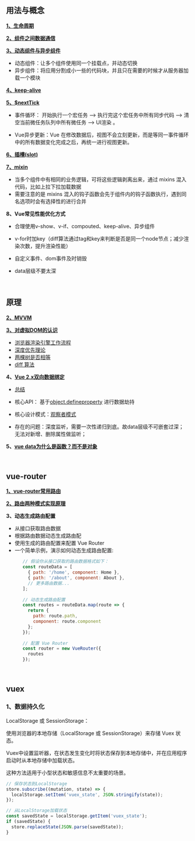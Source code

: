 ## 用法与概念
**[1、生命周期](https://juejin.cn/post/6844904113914773518)**

**[2、组件之间数据通信](https://www.cnblogs.com/Tiboo/p/12593666.html)**

**[3、动态组件与异步组件](https://cn.vuejs.org/v2/guide/components-dynamic-async.html)**

* 动态组件：让多个组件使用同一个挂载点，并动态切换
* 异步组件：将应用分割成小一些的代码块，并且只在需要的时候才从服务器加载一个模块

**[4、keep-alive](https://segmentfault.com/a/1190000023832423)**

**[5、$nextTick](https://segmentfault.com/a/1190000012861862)**

* 事件循环： 开始执行一个宏任务 –> 执行完这个宏任务中所有同步代码 —> 清空当前微任务队列中所有微任务 —> UI渲染 。

* Vue异步更新：Vue 在修改数据后，视图不会立刻更新，而是等同一事件循环中的所有数据变化完成之后，再统一进行视图更新。


**[6、插槽(slot)](https://segmentfault.com/a/1190000018441566)**

**[7、mixin](https://segmentfault.com/a/1190000015698391)**

* 当多个组件中有相同的业务逻辑，可将这些逻辑剥离出来，通过 mixins 混入代码，比如上拉下拉加载数据
* 需要注意的是 mixins 混入的钩子函数会先于组件内的钩子函数执行，遇到同名选项时会有选择性的进行合并


**8、Vue常见性能优化方式**

   * 合理使用v-show、v-if、compouted、keep-alive、异步组件

   * v-for时加key（diff算法通过tag和key来判断是否是同一个node节点；减少渲染次数，提升渲染性能）
   
   * 自定义事件、dom事件及时销毁

   * data层级不要太深

<br/>

## 原理
<!-- **[1、vue渐进式框架的理解](blog.csdn.net/wandoumm/article/details/80253681)** -->

**[2、MVVM](https://juejin.cn/post/6844903929298288647)**

**[3、对虚拟DOM的认识](https://github.com/yang1212/collection-about/issues/68)**
 * [浏览器渲染引擎工作流程](https://segmentfault.com/a/1190000010298038)
 * [深度优先理论](https://www.51cto.com/article/614590.html)
 * [两棵树是否相等](https://leetcode-cn.com/problems/same-tree/submissions/)
 * [diff 算法](https://juejin.cn/post/6844903767473651720)

**4、[Vue 2.x双向数据绑定](https://juejin.cn/post/6844903917898186766)**
* [总结](https://github.com/yang1212/collection-about/issues/69)

* 核心API： 基于[object.defineproperty](https://developer.mozilla.org/zh-CN/docs/Web/JavaScript/Reference/Global_Objects/Object/defineProperty) 进行数据劫持

* 核心设计模式：[观察者模式](https://github.com/yang1212/collection-about/issues/38)

* 存在的问题：深度监听，需要一次性递归到底。故data层级不可嵌套过深； 无法对新增、删除属性做监听；  


**5、[vue data为什么是函数？而不是对象](https://www.imqianduan.com/vue/192.html )**


<br/>  

## vue-router
   **[1、vue-router常用路由](https://router.vuejs.org/zh/guide/essentials/nested-routes.html)**

   **[2、路由两种模式实现原理](https://www.cnblogs.com/Tiboo/p/11588022.html)**

   **3、动态生成路由配置**
   * 从接口获取路由数据
   * 根据路由数据动态生成路由配
   * 使用生成的路由配置来配置 Vue Router
   * 一个简单示例，演示如何动态生成路由配置:
     ```javaScript
        // 假设你从接口获取的路由数据格式如下：
        const routeData = [
          { path: '/home', component: Home },
          { path: '/about', component: About },
          // 更多路由数据...
        ];
        
        // 动态生成路由配置
        const routes = routeData.map(route => {
          return {
            path: route.path,
            component: route.component
          };
        });
        
        // 配置 Vue Router
        const router = new VueRouter({
          routes
        });
     ```
   

<br/>

## vuex
   
### 1、数据持久化
LocalStorage 或 SessionStorage：

使用浏览器的本地存储（LocalStorage 或 SessionStorage）来存储 Vuex 状态。

Vuex中设置监听器，在状态发生变化时将状态保存到本地存储中，并在应用程序启动时从本地存储中加载状态。

这种方法适用于小型状态和敏感信息不太重要的场景。

```javaScript
// 保存状态到LocalStorage
store.subscribe((mutation, state) => {
  localStorage.setItem('vuex_state', JSON.stringify(state));
});

// 从LocalStorage加载状态
const savedState = localStorage.getItem('vuex_state');
if (savedState) {
  store.replaceState(JSON.parse(savedState));
}
```
